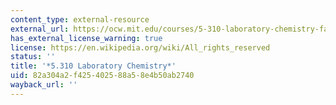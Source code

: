 ```yaml
---
content_type: external-resource
external_url: https://ocw.mit.edu/courses/5-310-laboratory-chemistry-fall-2019/
has_external_license_warning: true
license: https://en.wikipedia.org/wiki/All_rights_reserved
status: ''
title: '*5.310 Laboratory Chemistry*'
uid: 82a304a2-f425-4025-88a5-8e4b50ab2740
wayback_url: ''
---
```

